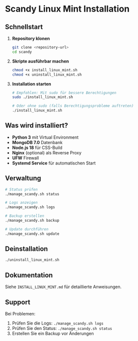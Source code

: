 # Scandy Linux Mint Installation

## Schnellstart

1. **Repository klonen**
   ```bash
   git clone <repository-url>
   cd scandy
   ```

2. **Skripte ausführbar machen**
   ```bash
   chmod +x install_linux_mint.sh
   chmod +x uninstall_linux_mint.sh
   ```

3. **Installation starten**
   ```bash
   # Empfohlen: Mit sudo für bessere Berechtigungen
   sudo ./install_linux_mint.sh
   
   # Oder ohne sudo (falls Berechtigungsprobleme auftreten)
   ./install_linux_mint.sh
   ```

## Was wird installiert?

- **Python 3** mit Virtual Environment
- **MongoDB 7.0** Datenbank
- **Node.js 18** für CSS-Build
- **Nginx** (optional) als Reverse Proxy
- **UFW** Firewall
- **Systemd Service** für automatischen Start

## Verwaltung

```bash
# Status prüfen
./manage_scandy.sh status

# Logs anzeigen
./manage_scandy.sh logs

# Backup erstellen
./manage_scandy.sh backup

# Update durchführen
./manage_scandy.sh update
```

## Deinstallation

```bash
./uninstall_linux_mint.sh
```

## Dokumentation

Siehe `INSTALL_LINUX_MINT.md` für detaillierte Anweisungen.

## Support

Bei Problemen:
1. Prüfen Sie die Logs: `./manage_scandy.sh logs`
2. Prüfen Sie den Status: `./manage_scandy.sh status`
3. Erstellen Sie ein Backup vor Änderungen 